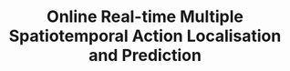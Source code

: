 ---
title: "Online Real-time Multiple Spatiotemporal Action Localisation and Prediction"
year: 2017
pdf_url: "https://arxiv.org/pdf/1611.08563.pdf"
category: "vision"
author_list: "Gurkirt Singh, Suman Saha, Michael Sapienza, Philip H.S. Torr, Fabio Cuzzolin"
grant: "MURI"
pub_in: "IEEE International Conference on Computer Vision (ICCV), 2017"
---